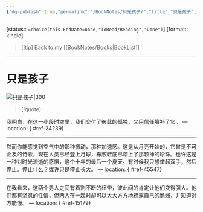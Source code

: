```yaml
---
{"dg-publish":true,"permalink":"/BookNotes/只是孩子/","title":"只是孩子","noteIcon":""}
---
```


[status:: `=choice(this.EndDate=none,"ToRead/Reading","Done")`]
[format:: kindle]

>[!tip] Back to my [[BookNotes/Books\|BookList]]

---
# 只是孩子

![只是孩子|300](https://img9.doubanio.com/view/subject/l/public/s29237454.jpg)

>[!quote]

我明白，在这一小段时空里，我们交付了彼此的孤独，又用信任填补了它。 — location: []()
{ #ref-24239}


---
然而你能感觉到空气中的那种振动，那种加速感。这是从月亮开始的，它曾是不可企及的诗歌，现在人类已经登上月球，橡胶鞋底已踏上了那颗神的珍珠。也许这是一种对时光流逝的感悟，这个十年的最后一个夏天。有时候我只想举起双手，然后停止。停止什么？或许只是停止长大。 — location: []()
{ #ref-45547}


---
在我看来，这两个男人之间有着割不断的纽带，彼此间的肯定让他们变得强大。他们都有坚忍的性情，但两人在一起时却可以大大方方地袒露自己的脆弱，并知道对方能懂。 — location: []()
{ #ref-15179}


